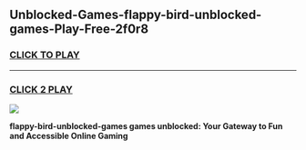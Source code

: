 
## Unblocked-Games-flappy-bird-unblocked-games-Play-Free-2f0r8
<h3>
<a href="https://premium76.site?title=flappy-bird-unblocked-games&ref=10A">CLICK TO PLAY</a></h3>
<hr>

<h3>
<a href="https://premium76.site?title=flappy-bird-unblocked-games&ref=10A">CLICK 2 PLAY</a>
  
</h3>

<a href="https://premium76.site?title=flappy-bird-unblocked-games&ref=10A"><img src="https://clearcache.store/games.png"></a>


**flappy-bird-unblocked-games games unblocked: Your Gateway to Fun and Accessible Online Gaming**
